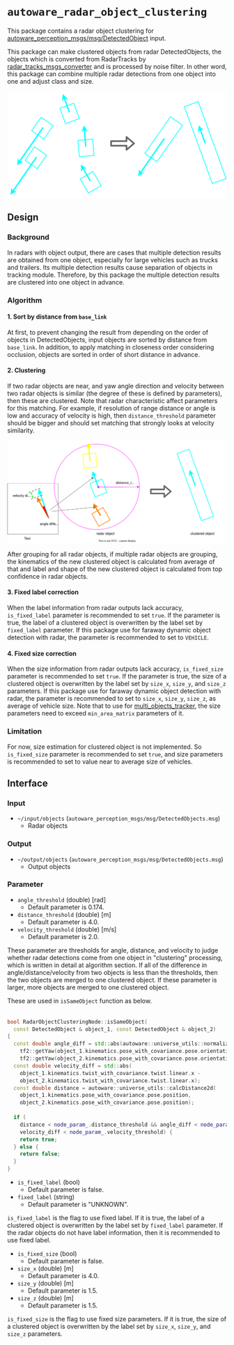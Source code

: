 # `autoware_radar_object_clustering`

This package contains a radar object clustering for [autoware_perception_msgs/msg/DetectedObject](https://github.com/autowarefoundation/autoware_msgs/tree/main/autoware_perception_msgs/msg/DetectedObject.idl) input.

This package can make clustered objects from radar DetectedObjects, the objects which is converted from RadarTracks by [radar_tracks_msgs_converter](https://github.com/autowarefoundation/autoware.universe/tree/main/perception/autoware_radar_tracks_msgs_converter) and is processed by noise filter.
In other word, this package can combine multiple radar detections from one object into one and adjust class and size.

![radar_clustering](docs/radar_clustering.drawio.svg)

## Design

### Background

In radars with object output, there are cases that multiple detection results are obtained from one object, especially for large vehicles such as trucks and trailers.
Its multiple detection results cause separation of objects in tracking module.
Therefore, by this package the multiple detection results are clustered into one object in advance.

### Algorithm

#### 1. Sort by distance from `base_link`

At first, to prevent changing the result from depending on the order of objects in DetectedObjects, input objects are sorted by distance from `base_link`.
In addition, to apply matching in closeness order considering occlusion, objects are sorted in order of short distance in advance.

#### 2. Clustering

If two radar objects are near, and yaw angle direction and velocity between two radar objects is similar (the degree of these is defined by parameters), then these are clustered.
Note that radar characteristic affect parameters for this matching.
For example, if resolution of range distance or angle is low and accuracy of velocity is high, then `distance_threshold` parameter should be bigger and should set matching that strongly looks at velocity similarity.

![clustering](docs/clustering.drawio.svg)

After grouping for all radar objects, if multiple radar objects are grouping, the kinematics of the new clustered object is calculated from average of that and label and shape of the new clustered object is calculated from top confidence in radar objects.

#### 3. Fixed label correction

When the label information from radar outputs lack accuracy, `is_fixed_label` parameter is recommended to set `true`.
If the parameter is true, the label of a clustered object is overwritten by the label set by `fixed_label` parameter.
If this package use for faraway dynamic object detection with radar, the parameter is recommended to set to `VEHICLE`.

#### 4. Fixed size correction

When the size information from radar outputs lack accuracy, `is_fixed_size` parameter is recommended to set `true`.
If the parameter is true, the size of a clustered object is overwritten by the label set by `size_x`, `size_y`, and `size_z` parameters.
If this package use for faraway dynamic object detection with radar, the parameter is recommended to set to
`size_x`, `size_y`, `size_z`, as average of vehicle size.
Note that to use for [multi_objects_tracker](https://github.com/autowarefoundation/autoware.universe/tree/main/perception/autoware_multi_object_tracker), the size parameters need to exceed `min_area_matrix` parameters of it.

### Limitation

For now, size estimation for clustered object is not implemented.
So `is_fixed_size` parameter is recommended to set `true`, and size parameters is recommended to set to value near to average size of vehicles.

## Interface

### Input

- `~/input/objects` (`autoware_perception_msgs/msg/DetectedObjects.msg`)
  - Radar objects

### Output

- `~/output/objects` (`autoware_perception_msgs/msg/DetectedObjects.msg`)
  - Output objects

### Parameter

- `angle_threshold` (double) [rad]
  - Default parameter is 0.174.
- `distance_threshold` (double) [m]
  - Default parameter is 4.0.
- `velocity_threshold` (double) [m/s]
  - Default parameter is 2.0.

These parameter are thresholds for angle, distance, and velocity to judge whether radar detections come from one object in "clustering" processing, which is written in detail at algorithm section.
If all of the difference in angle/distance/velocity from two objects is less than the thresholds, then the two objects are merged to one clustered object.
If these parameter is larger, more objects are merged to one clustered object.

These are used in `isSameObject` function as below.

```cpp

bool RadarObjectClusteringNode::isSameObject(
  const DetectedObject & object_1, const DetectedObject & object_2)
{
  const double angle_diff = std::abs(autoware::universe_utils::normalizeRadian(
    tf2::getYaw(object_1.kinematics.pose_with_covariance.pose.orientation) -
    tf2::getYaw(object_2.kinematics.pose_with_covariance.pose.orientation)));
  const double velocity_diff = std::abs(
    object_1.kinematics.twist_with_covariance.twist.linear.x -
    object_2.kinematics.twist_with_covariance.twist.linear.x);
  const double distance = autoware::universe_utils::calcDistance2d(
    object_1.kinematics.pose_with_covariance.pose.position,
    object_2.kinematics.pose_with_covariance.pose.position);

  if (
    distance < node_param_.distance_threshold && angle_diff < node_param_.angle_threshold &&
    velocity_diff < node_param_.velocity_threshold) {
    return true;
  } else {
    return false;
  }
}
```

- `is_fixed_label` (bool)
  - Default parameter is false.
- `fixed_label` (string)
  - Default parameter is "UNKNOWN".

`is_fixed_label` is the flag to use fixed label.
If it is true, the label of a clustered object is overwritten by the label set by `fixed_label` parameter.
If the radar objects do not have label information, then it is recommended to use fixed label.

- `is_fixed_size` (bool)
  - Default parameter is false.
- `size_x` (double) [m]
  - Default parameter is 4.0.
- `size_y` (double) [m]
  - Default parameter is 1.5.
- `size_z` (double) [m]
  - Default parameter is 1.5.

`is_fixed_size` is the flag to use fixed size parameters.
If it is true, the size of a clustered object is overwritten by the label set by `size_x`, `size_y`, and `size_z` parameters.
